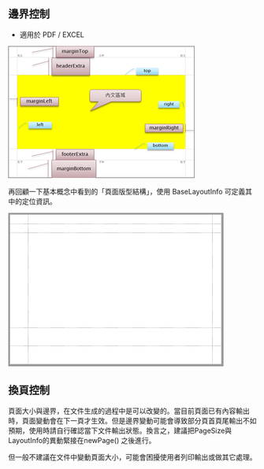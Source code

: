 ## 邊界控制

* 適用於 PDF / EXCEL

![UDE-PDF](/assets/ch01-layout-pdf.png)

再回顧一下基本概念中看到的「頁面版型結構」，使用 BaseLayoutInfo 可定義其中的定位資訊。




![](/assets/ch02/pages_margin-small.png)



## 換頁控制


頁面大小與邊界，在文件生成的過程中是可以改變的。當目前頁面已有內容輸出時，頁面變動會在下一頁才生效。但是邊界變動可能會導致部分頁首頁尾輸出不如預期，使用時請自行確認當下文件輸出狀態。換言之，建議把PageSize與LayoutInfo的異動緊接在newPage() 之後進行。

但一般不建議在文件中變動頁面大小，可能會困擾使用者列印輸出或做其它處理。